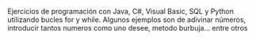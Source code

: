 Ejercicios de programación con Java, C#, Visual Basic, SQL y Python utilizando bucles for y while.
Algunos ejemplos son de adivinar números, introducir tantos numeros como uno desee, metodo burbuja... entre otros
